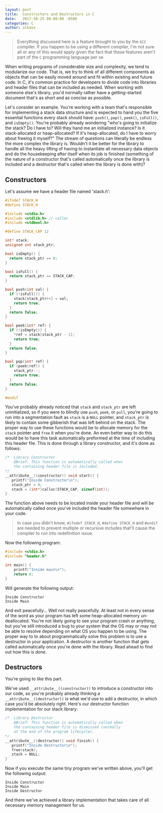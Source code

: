 ```yaml
---
layout: post
title:  Constructors and Destructors in C
date:   2017-10-25 00:00:00 -0500
categories: C
author: alkass
---
```


> Everything discussed here is a feature brought to you by the `GCC` compiler. If you happen to be using a different compiler, I'm not sure all or any of this would apply given the fact that these features aren't part of the `C` programming language per se.

When writing programs of considerable size and complexity, we tend to modularize our code. That is, we try to think of all different components as objects that can be easily moved around and fit within existing and future code. In C, it's common practice for developers to divide code into libraries and header files that can be included as needed. When working with someone else's library, you'd normally rather have a getting-started document that's as short and as concise as possible.

Let's consider an example. You're working with a team that's responsible for implementing a stack data structure and is expected to hand you the five essential functions every stack should have: `push()`, `pop()`, `peek()`, `isFull()`, and `isEmpty()`. You're probably already wondering "who's going to initialize the stack? Do I have to? Will they hand me an initialized instance? Is it stack-allocated or heap-allocated? If it's heap-allocated, do I have to worry about freeing it myself?" The stream of questions can literally be endless the more complex the library is. Wouldn't it be better for the library to handle all the heavy lifting of having to instantiate all necessary data objects and do the housekeeping after itself when its job is finished (something of the nature of a constructor that's called automatically once the library is included and a destructor that's called when the library is done with)?

## Constructors

Let's assume we have a header file named 'stack.h':

```c
#ifndef STACK_H
#define STACK_H

#include <stdio.h>
#include <stdlib.h> // calloc
#include <stdbool.h>

#define STACK_CAP 12

int* stack;
unsigned int stack_ptr;

bool isEmpty() {
  return stack_ptr == 0;
}

bool isFull() {
  return stack_ptr == STACK_CAP;
}

bool push(int val) {
  if (!isFull()) {
    stack[stack_ptr++] = val;
    return true;
  }
  return false;
}

bool peek(int* ref) {
  if (!isEmpty()) {
    *ref = stack[stack_ptr - 1];
    return true;
  }
  return false;
}

bool pop(int* ref) {
  if (peek(ref)) {
    stack_ptr--;
    return true;
  }
  return false;
}

#endif
```

You've probably already noticed that `stack` and `stack_ptr` are left uninitialized, so if you were to blindly use `push`, `peek`, or `pull`, you're going to run into a segmentation fault as `stack` is a `NULL` pointer, and `stack_ptr` is likely to contain some gibberish that was left behind on the stack. The proper way to use these functions would be to allocate memory for the `stack` pointer and `free` it when you're done. An even better way to do this would be to have this task automatically preformed at the time of including this header file. This is done through a library constructor, and it's done as follows:

```c
/*  Library Constructor
    @Brief: This function is automatically called when
    the containing header file is included.
*/
__attribute__((constructor)) void start() {
   printf("Inside Constructor\n");
   stack_ptr = 0;
   stack = (int*)calloc(STACK_CAP, sizeof(int));
}
```

The function above needs to be located inside your header file and will be automatically called once you've included the header file somewhere in your code.

> In case you didn't know, `#ifndef STACK_H`, `#define STACK_H` and `#endif` are needed to prevent multiple or recursive includes that'll cause the compiler to run into redefinition issue.

Now the following program:

```c
#include <stdio.h>
#include "header.h"

int main() {
    printf("Inside main\n");
    return 0;
}
```


Will generate the following output:

```
Inside Constructor
Inside Main
```

And exit peacefully... Well not really peacefully. At least not in every sense of the word as your program has left some heap-allocated memory un-deallocated. You're not likely going to see your program crash or anything, but you've still introduced a bug to your system that the OS may or may not be able to resolve depending on what OS you happen to be using. The proper way to to about programmatically solve this problem is to use a destructor in your application. A destructor is another function that gets called automatically once you're done with the library. Read ahead to find out how this is done.

## Destructors

You're going to like this part.

We've used `__attribute__((constructor))` to introduce a constructor into our code, so you're probably already thinking a `__attribute__((destructor))` is what we'd use to add a destructor, in which case you'd be absolutely right. Here's our destructor function implementation for our stack library:

```c
/*  Library Destructor
    @Brief: This function is automatically called when
    the containing header file is dismissed (normally
    at the end of the program lifecycle).
*/
__attribute__((destructor)) void finish() {
   printf("Inside Destructor\n");
   free(stack);
   stack = NULL;
}
```

Now if you execute the same tiny program we've written above, you'll get the following output:

```
Inside Constructor
Inside Main
Inside Destructor
```

And there we've achieved a library implementation that takes care of all necessary memory management for us.